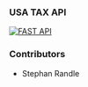### USA TAX API

<!-- Technologies Used -->

[![FAST API](https://img.shields.io/badge/FastAPI-0.74.1-success?style=flat-square&logo=fastapi)](https://fastapi.tiangolo.com)

### Contributors

-   Stephan Randle
